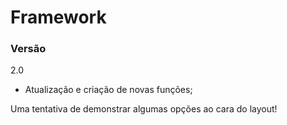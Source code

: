 Framework
=========
### Versão 
2.0 
- Atualização e criação de novas funções;


Uma tentativa de demonstrar algumas opções ao cara do layout!